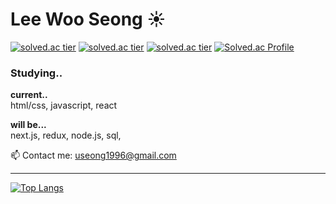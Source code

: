 # Lee Woo Seong ☀

[![solved.ac tier](http://mazassumnida.wtf/api/mini/generate_badge?boj={lws1996})](https://solved.ac/{lws1996})
[![solved.ac tier](http://mazassumnida.wtf/api/v2/generate_badge?boj={leewooseong})](https://solved.ac/{leewooseong})
[![solved.ac tier](http://mazassumnida.wtf/api/v2/generate_badge?boj=leewooseong)](https://solved.ac/leewooseong)
[![Solved.ac Profile](http://mazassumnida.wtf/api/v2/generate_badge?boj=lws1996)](https://solved.ac/lws1996/)



### Studying..
<strong>current..</strong>
<br>html/css, javascript, react

<strong>will be...</strong>
<br>next.js, redux, node.js, sql, 

📫 Contact me: useong1996@gmail.com

---

[![Top Langs](https://github-readme-stats.vercel.app/api/top-langs/?username=leewooseong&layout=compact)](https://github.com/leewooseong/github-readme-stats)

<!--
https://dillinger.io/ : readme.md 파일의 변화를 바로바로 확인할 수 있는 사이트
-->
